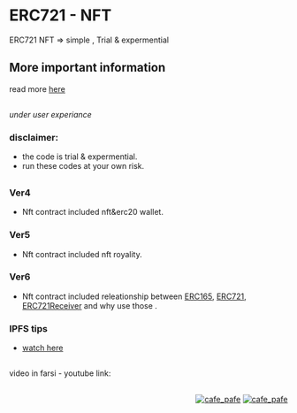 # ERC721 - NFT
ERC721 NFT => simple , Trial &amp; expermential

## More important information
read more [here](https://github.com/mosi-sol/erc721/blob/main/v6/readme.md#what--why) 

##

*under user experiance*
### disclaimer:
  - the code is trial & expermential.
  - run these codes at your own risk.

##

### Ver4 
- Nft contract included nft&erc20 wallet.

### Ver5 
- Nft contract included nft royality.

### Ver6 
- Nft contract included releationship between [ERC165](https://eips.ethereum.org/EIPS/eip-165), [ERC721](https://eips.ethereum.org/EIPS/eip-721), [ERC721Receiver](https://github.com/nibbstack/erc721/blob/master/src/contracts/tokens/erc721-token-receiver.sol) and why use those .

### IPFS tips
- [watch here](https://github.com/mosi-sol/erc721/tree/main/ipfs-tips#different-type-of-ipfs-address-type-for-json-of-nfts)

##

video in farsi - youtube link: 

##

<p align="right"> 
  <a href="https://github.com/mosi-sol/erc721" target="blank">
  <img src="https://img.shields.io/badge/Ver-0.5-blue?style=flat" alt="cafe_pafe" /></a>
  <a href="https://github.com/mosi-sol/erc721" target="blank">
  <img src="https://img.shields.io/badge/License-MIT-orange?style=flat" alt="cafe_pafe" /></a>
</p>
